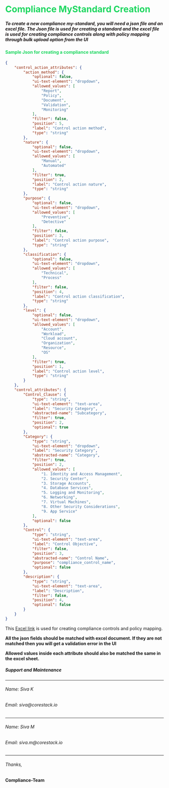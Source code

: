 <h1 style="color:rgb(30 215 96)">Compliance MyStandard Creation</h1>
<h5 style="color:rgb(25 20 20);">To create a new compliance my-standard, you will need a json file and an excel file. The Json file is used for creating a standard and the excel file is used for creating compliance controls along with policy mapping through bulk upload option from the UI</h5>



<h4 style="color:rgb(30 215 96)">Sample Json for creating a compliance standard</h4>

```json
{
    "control_action_attributes": {
        "action_method": {
            "optional": false,
            "ui-text-element": "dropdown",
            "allowed_values": [
                "Report",
                "Policy",
                "Document",
                "Validation",
                "Monitoring"
            ],
            "filter": false,
            "position": 5,
            "label": "Control action method",
            "type": "string"
        },
        "nature": {
            "optional": false,
            "ui-text-element": "dropdown",
            "allowed_values": [
                "Manual",
                "Automated"
            ],
            "filter": true,
            "position": 2,
            "label": "Control action nature",
            "type": "string"
        },
        "purpose": {
            "optional": false,
            "ui-text-element": "dropdown",
            "allowed_values": [
                "Preventive",
                "Detective"
            ],
            "filter": false,
            "position": 3,
            "label": "Control action purpose",
            "type": "string"
        },
        "classification": {
            "optional": false,
            "ui-text-element": "dropdown",
            "allowed_values": [
                "Technical",
                "Process"
            ],
            "filter": false,
            "position": 4,
            "label": "Control action classification",
            "type": "string"
        },
        "level": {
            "optional": false,
            "ui-text-element": "dropdown",
            "allowed_values": [
                "Account",
                "Workload",
                "Cloud account",
                "Organization",
                "Resource",
                "OS"
            ],
            "filter": true,
            "position": 1,
            "label": "Control action level",
            "type": "string"
        }
    },
    "control_attributes": {
        "Control_Clause": {
            "type": "string",
            "ui-text-element": "text-area",
            "label": "Security Category",
            "abstracted-name": "Subcategory",
            "filter": true,
            "position": 2,
            "optional": true
        },
        "Category": {
            "type": "string",
            "ui-text-element": "dropdown",
            "label": "Security Category",
            "abstracted-name": "Category",
            "filter": true,
            "position": 2,
            "allowed_values": [
                "1. Identity and Access Management",
                "2. Security Center",
                "3. Storage Accounts",
                "4. Database Services",
                "5. Logging and Monitoring",
                "6. Networking",
                "7. Virtual Machines",
                "8. Other Security Considerations",
                "9. App Service"
            ],
            "optional": false
        },
        "Control": {
            "type": "string",
            "ui-text-element": "text-area",
            "label": "Control Objective",
            "filter": false,
            "position": 3,
            "abstracted-name": "Control Name",
            "purpose": "compliance_control_name",
            "optional": false
        },
        "description": {
            "type": "string",
            "ui-text-element": "text-area",
            "label": "Description",
            "filter": false,
            "position": 4,
            "optional": false
        }
    }
}
```

This <a href="https://onedrive.live.com/edit.aspx?action=editnew&resid=88EBB5A04CE01D0!108&ithint=file%2cxlsx&action=editnew&wdNewAndOpenCt=1634739785662&wdPreviousSession=44602f5f-844f-4eae-b1d3-bd51506a69e8&wdOrigin=OFFICECOM-WEB.START.NEW">Excel link</a> is used for creating compliance controls and policy mapping.

<b>All the json fields should be matched with excel document. If they are not matched then you will get a validation error in the UI</b>

<b>Allowed values inside each attribute should also be matched the same in the excel sheet.</b> 



<h5>Support and Maintenance</h5>

---

<h6>Name: Siva K</h6>

<h6>Email: siva@corestack.io</h6>

----

<h6>Name: Siva M</h6>

<h6>Email: siva.m@corestack.io</h6>

---

<h6>Thanks,</h6>

<b>Compliance-Team</b>

